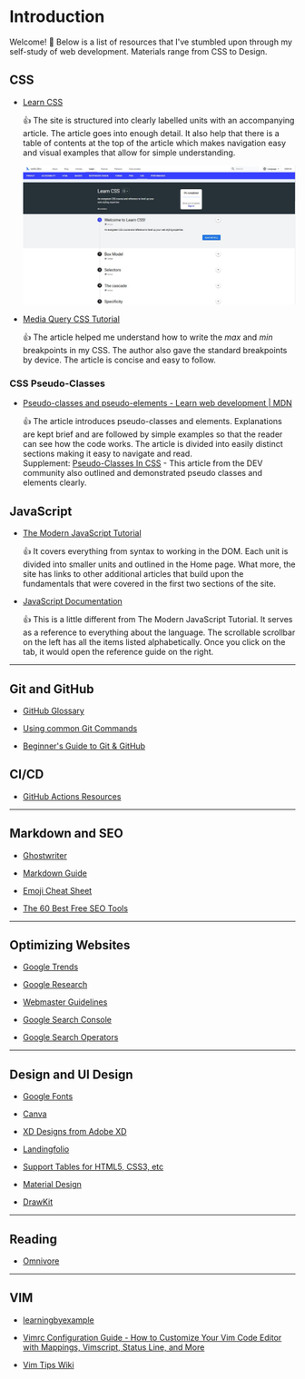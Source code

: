 # Introduction
Welcome! :wave: Below is a list of resources that I've stumbled upon through my self-study of web development.  Materials range from CSS to Design.

## CSS

- [Learn CSS](https://web.dev/learn/css/)

    :+1: The site is structured into clearly labelled units with an accompanying article.  The article goes into enough detail.  It also help that there is a table of contents at the top of the article which makes navigation easy and visual examples that allow for simple understanding.
    
   ![Learn CSS](https://github.com/ysstudio22/Resources/blob/f285787d08591f0f400d19331132ee87de81d175/Assets/Learn%20CSS.JPG)

- [Media Query CSS Tutorial](https://www.freecodecamp.org/news/css-media-queries-breakpoints-media-types-standard-resolutions-and-more/)

    :+1: The article helped me understand how to write the *max* and *min* breakpoints in my CSS.  The author also gave the standard breakpoints by device.  The article is concise and easy to follow.

### CSS Pseudo-Classes
- [Pseudo-classes and pseudo-elements - Learn web development | MDN](https://developer.mozilla.org/en-US/docs/Learn/CSS/Building_blocks/Selectors/Pseudo-classes_and_pseudo-elements)

    :+1: The article introduces pseudo-classes and elements. Explanations are kept brief and are followed by simple examples so that the reader can see how the code works.  The article is divided into easily distinct sections making it easy to navigate and read. <br> 
    Supplement: [Pseudo-Classes In CSS](https://dev.to/shahidbugti/pseudo-classes-in-css-5emh)
        - This article from the DEV community also outlined and demonstrated pseudo classes and elements clearly.

## JavaScript

- [The Modern JavaScript Tutorial](https://javascript.info/)

    :+1: It covers everything from syntax to working in the DOM.  Each unit is divided into smaller units and outlined in the Home page.  What more, the site has links to other additional articles that build upon the fundamentals that were covered in the first two sections of the site.

- [JavaScript Documentation](https://devdocs.io/javascript/)
    
    :+1: This is a little different from The Modern JavaScript Tutorial.  It serves as a reference to everything about the language.  The scrollable scrollbar on the left has all the items listed alphabetically.  Once you click on the tab, it would open the reference guide on the right.

---

## Git and GitHub

- [GitHub Glossary](https://docs.github.com/en/get-started/quickstart/github-glossary#pull)

- [Using common Git Commands](https://docs.github.com/en/get-started/using-git)

- [Beginner's Guide to Git & GitHub](https://www.freecodecamp.org/news/the-beginners-guide-to-git-github/)

## CI/CD

- [GitHub Actions Resources](https://github.blog/2021-11-04-10-github-actions-resources-basics-ci-cd/)


---

## Markdown and SEO

- [Ghostwriter](https://wereturtle.github.io/ghostwriter/documentation.html)

- [Markdown Guide](https://www.markdownguide.org/)

- [Emoji Cheat Sheet](https://github.com/ikatyang/emoji-cheat-sheet#smileys--emotion)

- [The 60 Best Free SEO Tools](https://moz.com/blog/best-free-seo-tools)

---

## Optimizing Websites

- [Google Trends](https://trends.google.com/trends/?geo=JP)

- [Google Research](https://research.google/)

- [Webmaster Guidelines](https://developers.google.com/search/docs/advanced/guidelines/webmaster-guidelines)

- [Google Search Console](https://search.google.com/search-console/about)

- [Google Search Operators](https://ahrefs.com/blog/google-advanced-search-operators/)

---

## Design and UI Design

- [Google Fonts](https://fonts.google.com/?preview.text_type=custom)

- [Canva](https://www.canva.com/)

- [XD Designs from Adobe XD](https://xd.adobe.com/ideas/)

- [Landingfolio](https://www.landingfolio.com/)

- [Support Tables for HTML5, CSS3, etc](https://caniuse.com/)

- [Material Design](https://material.io/)

- [DrawKit](https://drawkit.com/)

---

## Reading

- [Omnivore](https://omnivore.app/)

---
## VIM

- [learningbyexample](https://learnbyexample.github.io/tips/) 

- [Vimrc Configuration Guide - How to Customize Your Vim Code Editor with Mappings, Vimscript, Status Line, and More](https://www.freecodecamp.org/news/vimrc-configuration-guide-customize-your-vim-editor/)

- [Vim Tips Wiki](https://vim.fandom.com/wiki/Vim_Tips_Wiki)
